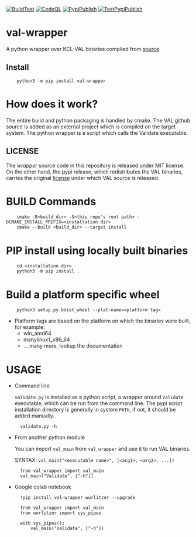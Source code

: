 [![BuildTest](https://github.com/anubhav-cs/VAL-wrapper/actions/workflows/build_test.yml/badge.svg)](https://github.com/anubhav-cs/VAL-wrapper/actions/workflows/build_test.yml) 
[![CodeQL](https://github.com/anubhav-cs/VAL-wrapper/actions/workflows/codeql-analysis.yml/badge.svg)](https://github.com/anubhav-cs/VAL-wrapper/actions/workflows/codeql-analysis.yml)
[![PypiPublish](https://github.com/anubhav-cs/VAL-wrapper/actions/workflows/pypi_publish.yml/badge.svg)](https://github.com/anubhav-cs/VAL-wrapper/actions/workflows/pypi_publish.yml)
[![TestPypiPublish](https://github.com/anubhav-cs/VAL-wrapper/actions/workflows/testpypi_publish.yml/badge.svg)](https://github.com/anubhav-cs/VAL-wrapper/actions/workflows/testpypi_publish.yml)

# val-wrapper
A python wrapper over KCL-VAL binaries compiled from [source](https://github.com/KCL-Planning/VAL)

Install
-------

        python3 -m pip install val-wrapper

How does it work?
=================

The entire build and python packaging is handled by cmake. The VAL github source is added as an external project which is compiled on the target system. The python wrapper is a script which calls the Validate executable.

LICENSE
-------
The *wrapper* source code in this repository is released under MIT license. On the other hand, the pypi release, which redistributes the VAL binaries, carries the original [license](https://github.com/KCL-Planning/VAL/blob/3c7a1f330bdab0ba28a4762bb45c3f06c27fb6d4/LICENSE) under which VAL source is released.

# BUILD Commands

        cmake -B<build_dir> -S<this repo's root path> -DCMAKE_INSTALL_PREFIX=<installation dir>
        cmake --build <build_dir> --target install

# PIP install using locally built binaries

        cd <installation dir>
        python3 -m pip install .

# Build a platform specific wheel
        python3 setup.py bdist_wheel --plat-name=<platform tag>

  - Platform tags are based on the platform on which the binaries were built, for example:
    - win_amd64
    - manylinux1_x86_64
    - ... many more, lookup the documentation

# USAGE

- Command line 

    `validate.py` is installed as a python script, a wrapper around `Validate` executable, which can be run from the command line. The pypi script installation directory is generally in system `PATH`, if not, it should be added manually.

        validate.py -h

- From another python module

    You can import `val_main` from `val_wrapper` and use it to run VAL binaries. 
    
    SYNTAX: `val_main("<executable name>", [<arg1>, <arg2>, ...])`

        from val_wrapper import val_main
        val_main("Validate", ["-h"])

- Google colab notebook

        !pip install val-wrapper wurlitzer --upgrade

        from val_wrapper import val_main
        from wurlitzer import sys_pipes

        with sys_pipes():
            val_main("Validate", ["-h"])